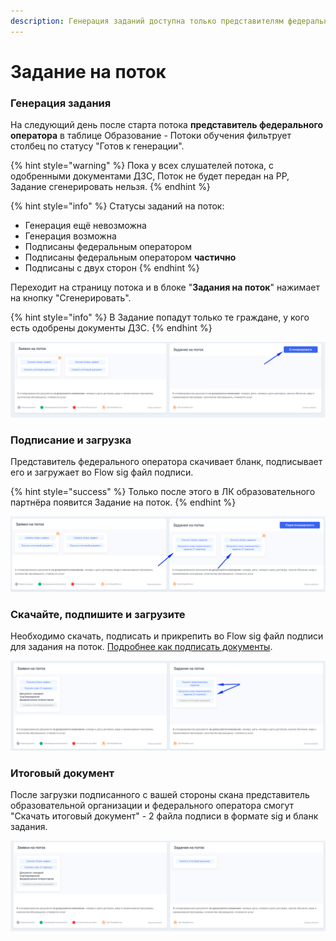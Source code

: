 ```yaml
---
description: Генерация заданий доступна только представителям федерального оператора
---
```


# Задание на поток

### Генерация задания

На следующий день после старта потока **представитель федерального оператора**  в таблице Образование - Потоки обучения фильтрует столбец по статусу "Готов к генерации".

{% hint style="warning" %}
Пока у всех слушателей потока, с одобренными документами ДЗС, Поток не будет передан на РР, Задание сгенерировать нельзя.
{% endhint %}

{% hint style="info" %}
Статусы заданий на поток:

* Генерация ещё невозможна
* Генерация возможна
* Подписаны федеральным оператором
* Подписаны федеральным оператором **частично**
* Подписаны с двух сторон
{% endhint %}

Переходит на страницу потока и в блоке "**Задания на поток**" нажимает на кнопку "Сгенерировать".

{% hint style="info" %}
В Задание попадут только те граждане, у кого есть одобрены документы ДЗС.
{% endhint %}

![](<../.gitbook/assets/image (32).png>)

### Подписание и загрузка &#x20;

Представитель федерального оператора скачивает бланк, подписывает его и загружает во Flow sig файл подписи.&#x20;

{% hint style="success" %}
Только после этого в ЛК образовательного партнёра появится Задание на поток.
{% endhint %}

![](<../.gitbook/assets/image (48).png>)

### Скачайте, подпишите и загрузите&#x20;

Необходимо скачать, подписать и прикрепить во Flow sig файл подписи для задания на поток.  [Подробнее как подписать документы](../otvechaem-na-chasto-zadavaemye-voprosy/ispolzovanie-elektronnoi-podpisi.md).

![](<../.gitbook/assets/image (72).png>)

### Итоговый документ

После загрузки подписанного с вашей стороны скана представитель образовательной организации и федерального оператора смогут "Скачать итоговый документ" - 2 файла подписи в формате sig и бланк задания.

![](<../.gitbook/assets/image (98).png>)
